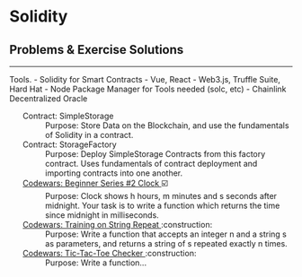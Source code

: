 # Solidity
## Problems & Exercise Solutions

<hr/>
Tools.
- Solidity for Smart Contracts
- Vue, React
- Web3.js, Truffle Suite, Hard Hat
- Node Package Manager for Tools needed (solc, etc)
- Chainlink Decentralized Oracle
<ul>
<dl>
	<dt>
		Contract: SimpleStorage
	</dt>
	<dd>
		Purpose: Store Data on the Blockchain, and use the fundamentals of Solidity in a contract.
	</dd>
	<dt>
		Contract: StorageFactory
	</dt>
	<dd>
		Purpose: Deploy SimpleStorage Contracts from this factory contract. Uses fundamentals of contract deployment and importing contracts into one another.
	</dd>
	<dt>
		<a href="https://www.codewars.com/kata/55f9bca8ecaa9eac7100004a/train/solidity"> Codewars: Beginner Series #2 Clock </a> ☑️
	</dt>
	<dd>
		Purpose: Clock shows h hours, m minutes and s seconds after midnight. Your task is to write a function which returns the time since midnight in milliseconds.
	</dd>
	<dt>
		<a href="https://www.codewars.com/kata/57a0e5c372292dd76d000d7e/train/solidity"> Codewars: Training on String Repeat </a> :construction:
	</dt>
	<dd>
		Purpose: Write a function that accepts an integer n and a string s as parameters, and returns a string of s repeated exactly n times.
	</dd>
		<dt>
		<a href="https://www.codewars.com/kata/525caa5c1bf619d28c000335/train/solidity"> Codewars: Tic-Tac-Toe Checker </a> :construction:
	</dt>
	<dd>
		Purpose: Write a function...
	</dd>

</dl>
